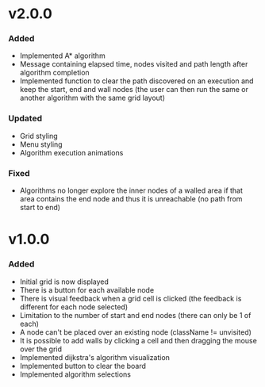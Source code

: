 # v2.0.0

### Added

- Implemented A\* algorithm
- Message containing elapsed time, nodes visited and path length after algorithm completion
- Implemented function to clear the path discovered on an execution and keep the start, end and wall nodes (the user can then run the same or another algorithm with the same grid layout)

### Updated

- Grid styling
- Menu styling
- Algorithm execution animations

### Fixed

- Algorithms no longer explore the inner nodes of a walled area if that area contains the end node and thus it is unreachable (no path from start to end)

# v1.0.0

### Added

- Initial grid is now displayed
- There is a button for each available node
- There is visual feedback when a grid cell is clicked (the feedback is different for each node selected)
- Limitation to the number of start and end nodes (there can only be 1 of each)
- A node can't be placed over an existing node (className != unvisited)
- It is possible to add walls by clicking a cell and then dragging the mouse over the grid
- Implemented dijkstra's algorithm visualization
- Implemented button to clear the board
- Implemented algorithm selections
